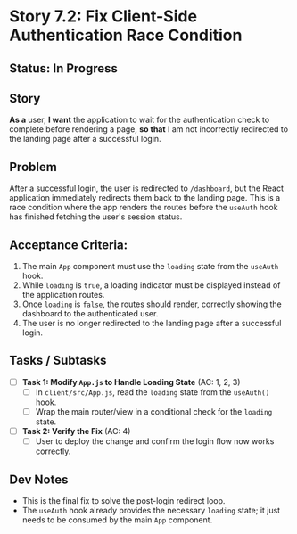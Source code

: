 # Story 7.2: Fix Client-Side Authentication Race Condition

## Status: In Progress

## Story
**As a** user,
**I want** the application to wait for the authentication check to complete before rendering a page,
**so that** I am not incorrectly redirected to the landing page after a successful login.

## Problem
After a successful login, the user is redirected to `/dashboard`, but the React application immediately redirects them back to the landing page. This is a race condition where the app renders the routes before the `useAuth` hook has finished fetching the user's session status.

## Acceptance Criteria:
1. The main `App` component must use the `loading` state from the `useAuth` hook.
2. While `loading` is `true`, a loading indicator must be displayed instead of the application routes.
3. Once `loading` is `false`, the routes should render, correctly showing the dashboard to the authenticated user.
4. The user is no longer redirected to the landing page after a successful login.

## Tasks / Subtasks

- [ ] **Task 1: Modify `App.js` to Handle Loading State** (AC: 1, 2, 3)
    - [ ] In `client/src/App.js`, read the `loading` state from the `useAuth()` hook.
    - [ ] Wrap the main router/view in a conditional check for the `loading` state.

- [ ] **Task 2: Verify the Fix** (AC: 4)
    - [ ] User to deploy the change and confirm the login flow now works correctly.

## Dev Notes
*   This is the final fix to solve the post-login redirect loop.
*   The `useAuth` hook already provides the necessary `loading` state; it just needs to be consumed by the main `App` component.
